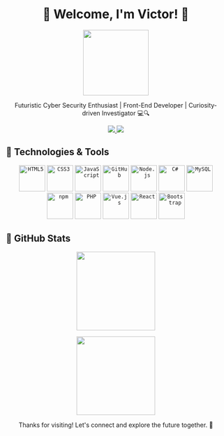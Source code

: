 <h1 align="center">🌌 Welcome, I'm Victor! 🚀</h1>

<p align="center">
  <img src="https://media.giphy.com/media/hvRJCLFzcasrR4ia7z/giphy.gif" width="150px">
</p>

<p align="center">Futuristic Cyber Security Enthusiast | Front-End Developer | Curiosity-driven Investigator 💻🔍</p>

<p align="center">
  <a href="https://www.instagram.com/victorcals_/" target="_blank">
    <img src="https://img.icons8.com/bubbles/150/000000/instagram-new--v2.png"/>
  </a>
  <a href="https://www.linkedin.com/in/victor-cals-98a865214/" target="_blank">
    <img src="https://imgur.com/Lxj7vXh"/>
  </a>
</p>

## 🚀 Technologies & Tools

<p align="center">
  <code><img width="60px" src="https://cdn.jsdelivr.net/gh/devicons/devicon/icons/html5/html5-original-wordmark.svg" title="HTML5"/></code>
  <code><img width="60px" src="https://cdn.jsdelivr.net/gh/devicons/devicon/icons/css3/css3-original-wordmark.svg" title="CSS3"/></code>
  <code><img width="60px" src="https://cdn.jsdelivr.net/gh/devicons/devicon/icons/javascript/javascript-original.svg" title="JavaScript"/></code>
  <code><img width="60px" src="https://cdn.jsdelivr.net/gh/devicons/devicon/icons/github/github-original.svg" title="GitHub"/></code>
  <code><img width="60px" src="https://cdn.jsdelivr.net/gh/devicons/devicon/icons/nodejs/nodejs-original.svg" title="Node.js"/></code>
  <code><img width="60px" src="https://cdn.jsdelivr.net/gh/devicons/devicon/icons/csharp/csharp-original.svg" title="C#"/></code>
  <code><img width="60px" src="https://cdn.jsdelivr.net/gh/devicons/devicon/icons/mysql/mysql-original.svg" title="MySQL"/></code>
  <code><img width="60px" src="https://cdn.jsdelivr.net/gh/devicons/devicon/icons/npm/npm-original-wordmark.svg" title="npm"/></code>
  <code><img width="60px" src="https://cdn.jsdelivr.net/gh/devicons/devicon/icons/php/php-original.svg" title="PHP"/></code>
  <code><img width="60px" src="https://cdn.jsdelivr.net/gh/devicons/devicon/icons/vuejs/vuejs-original.svg" title="Vue.js"/></code>
  <code><img width="60px" src="https://cdn.jsdelivr.net/gh/devicons/devicon/icons/react/react-original.svg" title="React"/></code>
  <code><img width="60px" src="https://cdn.jsdelivr.net/gh/devicons/devicon/icons/bootstrap/bootstrap-original.svg" title="Bootstrap"/></code>
</p>

## 🌟 GitHub Stats

<p align="center">
  <img height="180em" src="https://github-readme-stats-eight-theta.vercel.app/api?username=victorcals&show_icons=true&theme=algolia&include_all_commits=true&count_private=true"/>
</p>

<p align="center">
  <img height="180em" src="https://github-readme-stats-eight-theta.vercel.app/api/top-langs/?username=victorcals&layout=compact&langs_count=8&theme=algolia"/>
</p>

<p align="center">Thanks for visiting! Let's connect and explore the future together. 🌟</p>
